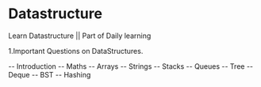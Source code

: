 # Datastructure
Learn Datastructure || Part of Daily learning 

1.Important Questions on DataStructures.

-- Introduction
-- Maths
-- Arrays
-- Strings
-- Stacks
-- Queues
-- Tree
-- Deque
-- BST
-- Hashing 


